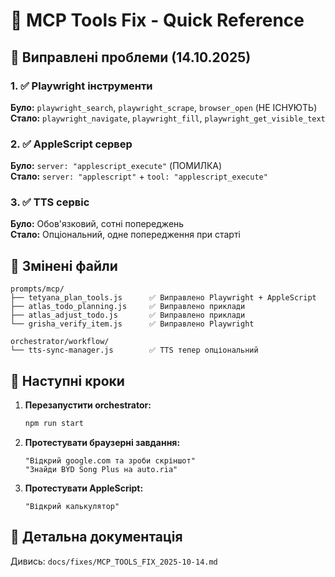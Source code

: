 # 🔧 MCP Tools Fix - Quick Reference

## 🎯 Виправлені проблеми (14.10.2025)

### 1. ✅ Playwright інструменти
**Було:** `playwright_search`, `playwright_scrape`, `browser_open` (НЕ ІСНУЮТЬ)  
**Стало:** `playwright_navigate`, `playwright_fill`, `playwright_get_visible_text`

### 2. ✅ AppleScript сервер
**Було:** `server: "applescript_execute"` (ПОМИЛКА)  
**Стало:** `server: "applescript"` + `tool: "applescript_execute"`

### 3. ✅ TTS сервіс
**Було:** Обов'язковий, сотні попереджень  
**Стало:** Опціональний, одне попередження при старті

## 📂 Змінені файли

```
prompts/mcp/
├── tetyana_plan_tools.js      ✅ Виправлено Playwright + AppleScript
├── atlas_todo_planning.js     ✅ Виправлено приклади
├── atlas_adjust_todo.js       ✅ Виправлено приклади
└── grisha_verify_item.js      ✅ Виправлено Playwright

orchestrator/workflow/
└── tts-sync-manager.js        ✅ TTS тепер опціональний
```

## 🚀 Наступні кроки

1. **Перезапустити orchestrator:**
   ```bash
   npm run start
   ```

2. **Протестувати браузерні завдання:**
   ```
   "Відкрий google.com та зроби скріншот"
   "Знайди BYD Song Plus на auto.ria"
   ```

3. **Протестувати AppleScript:**
   ```
   "Відкрий калькулятор"
   ```

## 📖 Детальна документація
Дивись: `docs/fixes/MCP_TOOLS_FIX_2025-10-14.md`
